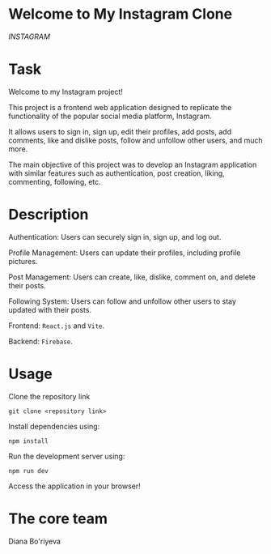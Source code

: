 # Welcome to My Instagram Clone
$INSTAGRAM$

# Task
Welcome to my Instagram project!

This project is a frontend web application designed to replicate the functionality of the popular social media platform, Instagram.
 
It allows users to sign in, sign up, edit their profiles, add posts, add comments, like and dislike posts, follow and unfollow other users, and much more.

The main objective of this project was to develop an Instagram application with similar features such as authentication, post creation, liking, commenting, following, etc.

# Description
Authentication: Users can securely sign in, sign up, and log out.

Profile Management: Users can update their profiles, including profile pictures.

Post Management: Users can create, like, dislike, comment on, and delete their posts.

Following System: Users can follow and unfollow other users to stay updated with their posts.

Frontend: `React.js` and `Vite`.

Backend: `Firebase`.

# Usage
Clone the repository link
```
git clone <repository link>
```

Install dependencies using:
```
npm install
```

Run the development server using:
```
npm run dev
```

Access the application in your browser!

# The core team
Diana Bo'riyeva